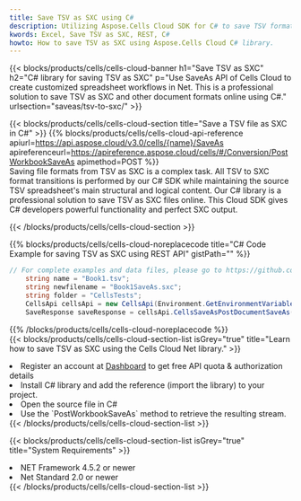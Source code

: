 ```yaml
---
title: Save TSV as SXC using C# 
description: Utilizing Aspose.Cells Cloud SDK for C# to save TSV format file as SXC format file. 
kwords: Excel, Save TSV as SXC, REST, C#
howto: How to save TSV as SXC using Aspose.Cells Cloud C# library.
---
```



{{< blocks/products/cells/cells-cloud-banner h1="Save TSV as SXC" h2="C# library for saving TSV as SXC" p="Use SaveAs API of Cells Cloud to create customized spreadsheet workflows in Net. This is a professional solution to save TSV as SXC and other document formats online using C#." urlsection="saveas/tsv-to-sxc/" >}}

{{< blocks/products/cells/cells-cloud-section  title="Save a TSV file as SXC in C#" >}}
{{% blocks/products/cells/cells-cloud-api-reference  apiurl=https://api.aspose.cloud/v3.0/cells/{name}/SaveAs  apireferenceurl=https://apireference.aspose.cloud/cells/#/Conversion/PostWorkbookSaveAs  apimethod=POST %}}
<br/>
Saving file formats from TSV as SXC is a complex task. All TSV to SXC format transitions is performed by our C# SDK while maintaining the source TSV spreadsheet's main structural and logical content. Our C# library is a professional solution to save TSV as SXC files online. This Cloud SDK gives C# developers powerful functionality and perfect SXC output.

{{< /blocks/products/cells/cells-cloud-section >}}

{{% blocks/products/cells/cells-cloud-noreplacecode title="C# Code Example for saving TSV as SXC using REST API" gistPath="" %}}
  
```cs
// For complete examples and data files, please go to https://github.com/aspose-cells-cloud/aspose-cells-cloud-dotnet/
    string name = "Book1.tsv";
    string newfilename = "Book1SaveAs.sxc";
    string folder = "CellsTests";
    CellsApi cellsApi = new CellsApi(Environment.GetEnvironmentVariable("ProductClientId"), Environment.GetEnvironmentVariable("ProductClientSecret"));
    SaveResponse saveResponse = cellsApi.CellsSaveAsPostDocumentSaveAs(name, null, newfilename, null,null,folder);
```
  
{{% /blocks/products/cells/cells-cloud-noreplacecode  %}}
<br/>
{{< blocks/products/cells/cells-cloud-section-list isGrey="true"  title="Learn how to save TSV as SXC using the Cells Cloud Net library." >}}
<li>Register an account at <a href="https://dashboard.aspose.cloud/">Dashboard</a> to get free API quota & authorization details</li>
<li>Install C# library and add the reference (import the library) to your project.</li>
<li>Open the source file in C#</li>
<li>Use the `PostWorkbookSaveAs` method to retrieve the resulting stream.</li>
{{< /blocks/products/cells/cells-cloud-section-list >}}

{{< blocks/products/cells/cells-cloud-section-list isGrey="true"  title="System Requirements" >}}
<li>NET Framework 4.5.2 or newer</li>
<li>Net Standard 2.0 or newer</li>
{{< /blocks/products/cells/cells-cloud-section-list >}}
